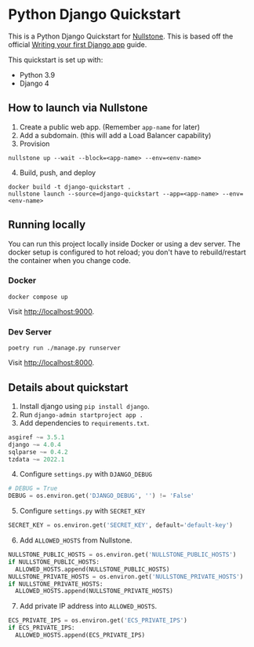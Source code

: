 # Python Django Quickstart

This is a Python Django Quickstart for [Nullstone](https://nullstone.io).
This is based off the official [Writing your first Django app](https://docs.djangoproject.com/en/4.0/intro/tutorial01/) guide.

This quickstart is set up with:
- Python 3.9
- Django 4

## How to launch via Nullstone

1. Create a public web app. (Remember `app-name` for later)
2. Add a subdomain. (this will add a Load Balancer capability)
3. Provision
  ```shell
  nullstone up --wait --block=<app-name> --env=<env-name>
  ```
4. Build, push, and deploy
  ```shell
  docker build -t django-quickstart .
  nullstone launch --source=django-quickstart --app=<app-name> --env=<env-name>
  ```

## Running locally

You can run this project locally inside Docker or using a dev server.
The docker setup is configured to hot reload; you don't have to rebuild/restart the container when you change code.

### Docker

```shell
docker compose up
```

Visit [http://localhost:9000](http://localhost:9000).

### Dev Server

```shell
poetry run ./manage.py runserver
```

Visit [http://localhost:8000](http://localhost:8000).

## Details about quickstart

1. Install django using `pip install django`.
2. Run `django-admin startproject app .`
3. Add dependencies to `requirements.txt`.
  ```python
  asgiref ~= 3.5.1
  django ~= 4.0.4
  sqlparse ~= 0.4.2
  tzdata ~= 2022.1
  ```
4. Configure `settings.py` with `DJANGO_DEBUG`
  ```python
  # DEBUG = True
  DEBUG = os.environ.get('DJANGO_DEBUG', '') != 'False'
  ```
5. Configure `settings.py` with `SECRET_KEY`
  ```python
  SECRET_KEY = os.environ.get('SECRET_KEY', default='default-key')
  ```
6. Add `ALLOWED_HOSTS` from Nullstone.
  ```python
  NULLSTONE_PUBLIC_HOSTS = os.environ.get('NULLSTONE_PUBLIC_HOSTS')
  if NULLSTONE_PUBLIC_HOSTS:
    ALLOWED_HOSTS.append(NULLSTONE_PUBLIC_HOSTS)
  NULLSTONE_PRIVATE_HOSTS = os.environ.get('NULLSTONE_PRIVATE_HOSTS')
  if NULLSTONE_PRIVATE_HOSTS:
    ALLOWED_HOSTS.append(NULLSTONE_PRIVATE_HOSTS)
  ```
7. Add private IP address into `ALLOWED_HOSTS`.
  ```python
  ECS_PRIVATE_IPS = os.environ.get('ECS_PRIVATE_IPS')
  if ECS_PRIVATE_IPS:
    ALLOWED_HOSTS.append(ECS_PRIVATE_IPS)
  ```

